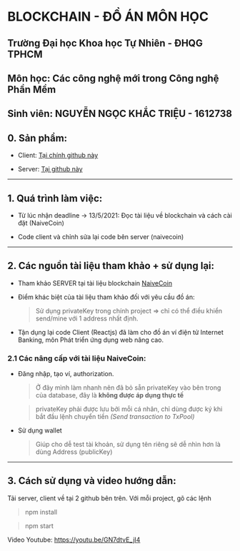 # BLOCKCHAIN - ĐỒ ÁN MÔN HỌC

## Trường Đại học Khoa học Tự Nhiên - ĐHQG TPHCM

## Môn học: Các công nghệ mới trong Công nghệ Phần Mềm

## Sinh viên: NGUYỄN NGỌC KHẮC TRIỆU - 1612738

## 0. Sản phẩm:

-   Client: [Tại chính github này](https://github.com/khtrieu1102/blockchain-client)

-   Server: [Tại github này](https://github.com/khtrieu1102/blockchain-server)

---

## 1. Quá trình làm việc:

-   Từ lúc nhận deadline -> 13/5/2021: Đọc tài liệu về blockchain và cách cài đặt (NaiveCoin)

-   Code client và chỉnh sửa lại code bên server (naivecoin)

---

## 2. Các nguồn tài liệu tham khảo + sử dụng lại:

-   Tham khảo SERVER tại tài liệu blockchain [NaiveCoin](https://lhartikk.github.io/)

-   Điểm khác biệt của tài liệu tham khảo đối với yêu cầu đồ án:

    > Sử dụng privateKey trong chính project => chỉ có thể điều khiển send/mine với 1 address nhất định.

-   Tận dụng lại code Client (Reactjs) đã làm cho đồ án ví điện tử Internet Banking, môn Phát triển ứng dụng web nâng cao.

### 2.1 Các nâng cấp với tài liệu NaiveCoin:

-   Đăng nhập, tạo ví, authorization.

    > Ở đây mình làm nhanh nên đã bỏ sẵn privateKey vào bên trong của database, đây là **không được áp dụng thực tế**

    > privateKey phải được lưu bởi mỗi cá nhân, chỉ dùng được ký khi bắt đầu lệnh chuyển tiền _(Send transaction to TxPool)_

-   Sử dụng wallet

    > Giúp cho dễ test tài khoản, sử dụng tên riêng sẽ dễ nhìn hơn là dùng Address (publicKey)

---

## 3. Cách sử dụng và video hướng dẫn:

Tải server, client về tại 2 github bên trên.
Với mỗi project, gõ các lệnh

> npm install

> npm start

Video Youtube: https://youtu.be/GN7dtvE_jI4
